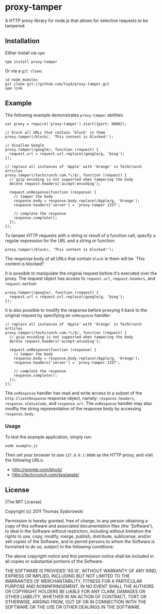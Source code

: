 # proxy-tamper

A HTTP proxy library for node.js that allows for selective requests to be tampered.

## Installation

Either install via `npm`:

    npm install proxy-tamper

Or via a `git clone`:

    cd node_modules
    git clone git://github.com/tsyd/proxy-tamper.git
    npm link

## Example

The following example demonstrates `proxy-tamper` abilities:

    var proxy = require('proxy-tamper').start({port: 8080});

    // block all URLs that contain 'block' in them
    proxy.tamper(/block/, 'This content is blocked!');
   
    // disallow Google 
    proxy.tamper(/google/, function (request) {
      request.url = request.url.replace(/google/g, 'bing'); 
    });

    // replace all instances of 'Apple' with 'Orange' in TechCrunch articles
    proxy.tamper(/techcrunch.com.*\/$/, function (request) {
      // gzip encoding is not supported when tampering the body
      delete request.headers['accept-encoding'];

      request.onResponse(function (response) {
        // tamper the body
        response.body = response.body.replace(/Apple/g, 'Orange');
        response.headers['server'] = 'proxy-tamper 1337';

        // complete the response
        response.complete();
      }); 
    });

To tamper HTTP requests with a string or result of a function call, specify a regular expression for the URL and a string or function:

    proxy.tamper(/block/, 'This content is blocked!');

The response body of all URLs that contain `block` in them will be `This content is blocked!'.

It is possible to manipulate the original request before it's executed over the proxy. The request object has access to `request.url`, `request.headers`, and `request.method`:

    proxy.tamper(/google/, function (request) {
      request.url = request.url.replace(/google/g, 'bing'); 
    });

It is also possible to modify the response before proxying it back to the original request by specifying an `onResponse` handler:
    
    // replace all instances of 'Apple' with 'Orange' in TechCrunch articles
    proxy.tamper(/techcrunch.com.*\/$/, function (request) {
      // gzip encoding is not supported when tampering the body
      delete request.headers['accept-encoding'];

      request.onResponse(function (response) {
        // tamper the body
        response.body = response.body.replace(/Apple/g, 'Orange');
        response.headers['server'] = 'proxy-tamper 1337';

        // complete the response
        response.complete();
      }); 
    });

The `onResponse` handler has read and write access to a subset of the `http.ClientResponse` response object, namely: `response.headers`, `response.statusCode`, and `response.url`. The `onResponse` handler may also modfiy the string representation of the response body by accessing `response.body`.

### Usage

To test the example application, simply run:

    node example.js

Then set your browser to use `127.0.0.1:8080` as the HTTP proxy, and visit the following URLs:

 * <http://google.com/block/>
 * <http://techcrunch.com/tag/apple/>

## License

(The MIT License)

Copyright (c) 2011 Thomas Sydorowski

Permission is hereby granted, free of charge, to any person obtaining
a copy of this software and associated documentation files (the
'Software'), to deal in the Software without restriction, including
without limitation the rights to use, copy, modify, merge, publish,
distribute, sublicense, and/or sell copies of the Software, and to
permit persons to whom the Software is furnished to do so, subject to
the following conditions:

The above copyright notice and this permission notice shall be
included in all copies or substantial portions of the Software.

THE SOFTWARE IS PROVIDED 'AS IS', WITHOUT WARRANTY OF ANY KIND,
EXPRESS OR IMPLIED, INCLUDING BUT NOT LIMITED TO THE WARRANTIES OF
MERCHANTABILITY, FITNESS FOR A PARTICULAR PURPOSE AND NONINFRINGEMENT.
IN NO EVENT SHALL THE AUTHORS OR COPYRIGHT HOLDERS BE LIABLE FOR ANY
CLAIM, DAMAGES OR OTHER LIABILITY, WHETHER IN AN ACTION OF CONTRACT,
TORT OR OTHERWISE, ARISING FROM, OUT OF OR IN CONNECTION WITH THE
SOFTWARE OR THE USE OR OTHER DEALINGS IN THE SOFTWARE.

